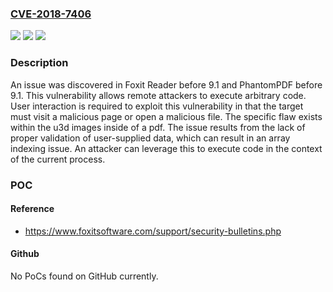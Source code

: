 ### [CVE-2018-7406](https://cve.mitre.org/cgi-bin/cvename.cgi?name=CVE-2018-7406)
![](https://img.shields.io/static/v1?label=Product&message=n%2Fa&color=blue)
![](https://img.shields.io/static/v1?label=Version&message=n%2Fa&color=blue)
![](https://img.shields.io/static/v1?label=Vulnerability&message=n%2Fa&color=brighgreen)

### Description

An issue was discovered in Foxit Reader before 9.1 and PhantomPDF before 9.1. This vulnerability allows remote attackers to execute arbitrary code. User interaction is required to exploit this vulnerability in that the target must visit a malicious page or open a malicious file. The specific flaw exists within the u3d images inside of a pdf. The issue results from the lack of proper validation of user-supplied data, which can result in an array indexing issue. An attacker can leverage this to execute code in the context of the current process.

### POC

#### Reference
- https://www.foxitsoftware.com/support/security-bulletins.php

#### Github
No PoCs found on GitHub currently.

